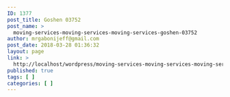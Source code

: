 ```yaml
---
ID: 1377
post_title: Goshen 03752
post_name: >
  moving-services-moving-services-moving-services-goshen-03752
author: mrgabonijeff@gmail.com
post_date: 2018-03-28 01:36:32
layout: page
link: >
  http://localhost/wordpress/moving-services-moving-services-moving-services-goshen-03752/
published: true
tags: [ ]
categories: [ ]
---
```

